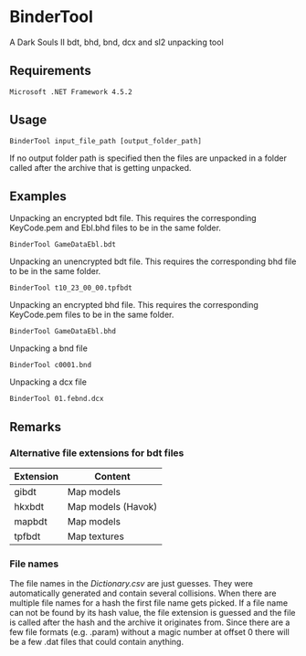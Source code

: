 # BinderTool
A Dark Souls II bdt, bhd, bnd, dcx and sl2 unpacking tool

## Requirements
```
Microsoft .NET Framework 4.5.2
```

## Usage
```
BinderTool input_file_path [output_folder_path]
```
If no output folder path is specified then the files are unpacked in a folder called after the archive that is getting unpacked.

## Examples

Unpacking an encrypted bdt file. This requires the corresponding KeyCode.pem and Ebl.bhd files to be in the same folder.
```
BinderTool GameDataEbl.bdt
```

Unpacking an unencrypted bdt file. This requires the corresponding bhd file to be in the same folder.
```
BinderTool t10_23_00_00.tpfbdt
```

Unpacking an encrypted bhd file. This requires the corresponding KeyCode.pem files to be in the same folder.
```
BinderTool GameDataEbl.bhd
```

Unpacking a bnd file
```
BinderTool c0001.bnd
```

Unpacking a dcx file
```
BinderTool 01.febnd.dcx
```

## Remarks

### Alternative file extensions for bdt files
Extension        | Content
---------------- | ------------
gibdt            | Map models
hkxbdt           | Map models (Havok)
mapbdt           | Map models
tpfbdt           | Map textures

### File names
The file names in the *Dictionary.csv* are just guesses. They were automatically generated and contain several collisions. When there are multiple file names for a hash the first file name gets picked.
If a file name can not be found by its hash value, the file extension is guessed and the file is called after the hash and the archive it originates from. Since there are a few file formats (e.g. .param) without a magic number at offset 0 there will be a few .dat files that could contain anything.
